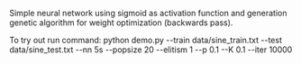 Simple neural network using sigmoid as activation function and generation genetic algorithm for 
weight optimization (backwards pass).

To try out run command: 
python demo.py --train data/sine_train.txt --test data/sine_test.txt --nn 5s --popsize 20 --elitism 1 --p 0.1 --K 0.1 --iter 10000
